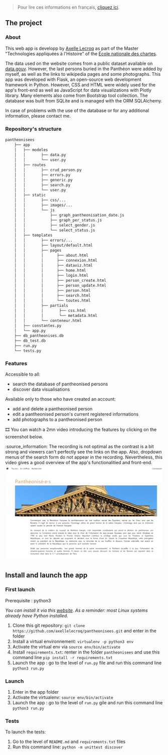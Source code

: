 > Pour lire ces informations en français, [cliquez ici](README_french.md).

## The project
### About
This web app is developp by [Axelle Lecroq](https://github.com/axellelecroq) as part of the Master "Technologies appliquées à l'Histoire" of the [École nationale des chartes](http://www.chartes.psl.eu/fr/cursus/master-technologies-numeriques-appliquees-histoire).

The data used on the website comes from a public dataset available on [data.gouv](https://www.data.gouv.fr/fr/datasets/pantheonises/). However, the last persons buried in the Panthéon were added by myself, as well as the links to wikipedia pages and some photographs. This app was developed with Flask, an open-source web development framework in Python. However, CSS and HTML were widely used for the app's front-end as well as JavaScript for data visualizations with Plotly library. Many elements also come from Bootstrap tool collection. The database was built from SQLite and is managed with the ORM SQLAlchemy.

In case of problems with the use of the database or for any additional information, please contact me.

### Repository's structure
```
pantheonisees
    ├── app
    │   ├── modeles
    │   │       ├── data.py
    │   │       └── user.py
    │   ├── routes
    │   │       ├── crud_person.py
    │   │       ├── errors.py
    │   │       ├── generic.py
    │   │       ├── search.py
    │   │       └── user.py
    │   ├── static
    │   │       ├── css/...
    │   │       ├── images/...
    │   │       └── js
    │   │           ├── graph_pantheonisation_date.js
    │   │           ├── graph_per_status.js
    │   │           ├── select_gender.js
    │   │           └── select_status.js
    │   ├── templates
    │   │       ├── errors/...
    │   │       ├── layout/default.html
    │   │       ├── pages
    │   │       │      ├── about.html
    │   │       │      ├── connexion.html
    │   │       │      ├── dataviz.html
    │   │       │      ├── home.html
    │   │       │      ├── login.html
    │   │       │      ├── person_create.html
    │   │       │      ├── person_update.html
    │   │       │      ├── person.html
    │   │       │      ├── search.html
    │   │       │      └── toutes.html
    │   │       ├── partials
    │   │       │       ├── css.html
    │   │       │       └── metadata.html
    │   │       └── conteneur.html
    │   ├── constantes.py
    │   └── app.py
    ├── db_pantheonises.db
    ├── db_test.db
    ├── run.py
    └── tests.py
```

### Features

Accessible to all:
- search the database of pantheonised persons
- discover data visualisations

Available only to those who have created an account:
- add and delete a pantheonised person
- edit a pantheonised person's current registered informations
- add photographs to a pantheonised person

:film_strip: You can watch a 2mn video introducing the features by clicking on the screenshot below.

:source_information: The recording is not optimal as the contrast is a bit strong and viewers can't perfectly see the links on the app. Also, dropdown menus of the search form do not appear in the recording. Nevertheless, this video gives a good overview of the app's functionalitied and front-end.
[![plot](./documentation/site_presentation.png)](https://user-images.githubusercontent.com/60888306/114012668-ec17c900-9866-11eb-9589-ee42c555e45d.mp4)

## Install and launch the app
### First launch

Prerequisite : python3  

*You can install it via this [website](https://www.python.org/downloads/). As a reminder: most Linux systems already have Python installed.*

1. Clone this git repository: `git clone https://github.com/axellelecroq/pantheonisees.git` and enter in the folder
2. Install a virtual environnement: `virtualenv -p python3 env` 
3. Activate the virtual env via `source env/bin/activate`
4. Install `requirements.txt`: renter in the folder `pantheonisees` and use this command line `pip install -r requirements.txt`
5. Launch the app : go to the level of `run.py` file and run this command line `python3 run.py`

### Launch 
1. Enter in the app folder
2. Activate the virtualenv: `source env/bin/activate`
3. Launch the app : go to the level of `run.py` gile and run this command line `python3 run.py`

### Tests 
To launch the tests:
1. Go to the level of `README.md` and `requirements.txt` files
2. Run this command line: `python -m unittest discover`
